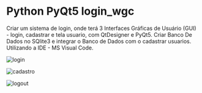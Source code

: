 # Python PyQt5 login_wgc

Criar um sistema de login, onde terá 3 Interfaces Gráficas de Usuário (GUI) - login, cadastrar e tela usuario, com QtDesigner e PyQt5. Criar Banco De Dados no SQlite3 e integrar o Banco de Dados com o cadastrar usuarios. Utilizando a IDE - MS Visual Code.


![login](https://user-images.githubusercontent.com/47151248/155852151-3459d52b-7cc3-4a22-9892-d50207b6e2f5.jpg)

![cadastro](https://user-images.githubusercontent.com/47151248/155852150-663d4aec-0bb3-4dc2-b3ea-c53e1433c2ca.jpg)

![logout](https://user-images.githubusercontent.com/47151248/155852152-d0b9c187-a1fd-4bb2-a578-ac6ede9baac9.jpg)

